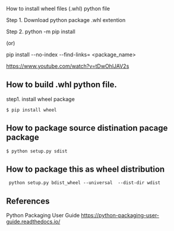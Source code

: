 How to install wheel files (.whl) python file

Step 1. Download python package .whl extention 

Step 2. python -m pip install  <package name>

(or)
 
pip install --no-index  --find-links=<directory to whl file location> <package_name>

 



https://www.youtube.com/watch?v=tDwOhlJAV2s


## How to build .whl python file.
step1. install wheel package

    $ pip install wheel
    
## How to package source distination pacage  package

    $ python setup.py sdist    

## How to package this as wheel distribution 
     python setup.py bdist_wheel --universal  --dist-dir wdist



## References 
Python Packaging User Guide
https://python-packaging-user-guide.readthedocs.io/

